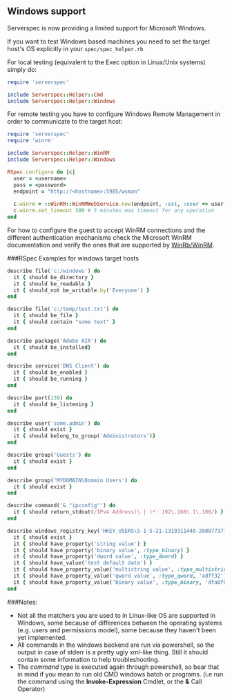 ## Windows support

Serverspec is now providing a limited support for Microsoft Windows.

If you want to test Windows based machines you need to set the target host's OS explicitly in your `spec/spec_helper.rb`

For local testing (equivalent to the Exec option in Linux/Unix systems) simply do:

```ruby
require 'serverspec'

include Serverspec::Helper::Cmd
include Serverspec::Helper::Windows

```

For remote testing you have to configure Windows Remote Management in order to communicate to the target host:

```ruby
require 'serverspec'
require 'winrm'

include Serverspec::Helper::WinRM
include Serverspec::Helper::Windows

RSpec.configure do |c|
  user = <username>
  pass = <password>
  endpoint = "http://<hostname>:5985/wsman"
  
  c.winrm = ::WinRM::WinRMWebService.new(endpoint, :ssl, :user => user, :pass => pass, :basic_auth_only => true)
  c.winrm.set_timeout 300 # 5 minutes max timeout for any operation
end
```

For how to configure the guest to accept WinRM connections and the different authentication mechanisms check the Microsoft WinRM documentation and verify the ones that are supported by [WinRb/WinRM](https://github.com/WinRb/WinRM).


###RSpec Examples for windows target hosts
```ruby
describe file('c:/windows') do
  it { should be_directory }
  it { should be_readable }
  it { should_not be_writable.by('Everyone') }
end

describe file('c:/temp/test.txt') do
  it { should be_file }
  it { should contain "some text" }
end

describe package('Adobe AIR') do
  it { should be_installed}
end

describe service('DNS Client') do
  it { should be_enabled }
  it { should be_running }
end

describe port(139) do
  it { should be_listening }
end

describe user('some.admin') do
  it { should exist }
  it { should belong_to_group('Administrators')}
end

describe group('Guests') do
  it { should exist }
end

describe group('MYDOMAIN\Domain Users') do
  it { should exist }
end

describe command('& "ipconfig"') do
  it { should return_stdout(/IPv4 Address(\.| )*: 192\.168\.1\.100/) }
end

describe windows_registry_key('HKEY_USERS\S-1-5-21-1319311448-2088773778-316617838-32407\Test MyKey') do
  it { should exist }
  it { should have_property('string value') }
  it { should have_property('binary value', :type_binary) }
  it { should have_property('dword value', :type_dword) }
  it { should have_value('test default data') }
  it { should have_property_value('multistring value', :type_multistring, "test\nmulti\nstring\ndata") }
  it { should have_property_value('qword value', :type_qword, 'adff32') }
  it { should have_property_value('binary value', :type_binary, 'dfa0f066') }
end
```

###Notes:
* Not all the matchers you are used to in Linux-like OS are supported in Windows, some because of differences between the operating systems (e.g. users and permissions model), some because they haven't been yet implemented.
* All commands in the windows backend are run via powershell, so the output in case of stderr is a pretty ugly xml-like thing. Still it should contain some information to help troubleshooting.
* The *command* type is executed again through powershell, so bear that in mind if you mean to run old CMD windows batch or programs. (i.e run the command using the **Invoke-Expression** Cmdlet, or the **&** Call Operator)